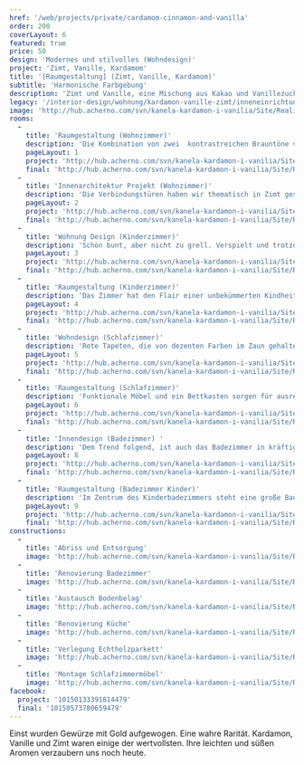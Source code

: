 ```yaml
---
href: '/web/projects/private/cardamom-cinnamon-and-vanilla'
order: 200
coverLayout: 6
featured: true
price: 50
design: 'Modernes und stilvolles (Wohndesign)'
project: 'Zimt, Vanille, Kardamom'
title: '[Raumgestaltung] (Zimt, Vanille, Kardamom)'
subtitle: 'Harmonische Farbgebung'
description: 'Zimt und Vanille, eine Mischung aus Kakao und Vanillezucker. Dazu einen Klecks Erdbeersorbet. Dieses Rezept ist unsere Inspiration für eine wahrhaft köstliche Interior.'
legacy: '/interior-design/wohnung/kardamon-vanille-zimt/inneneinrichtung.html'
image: 'http://hub.acherno.com/svn/kanela-kardamon-i-vanilia/Site/Realizacia/01-4.jpg'
rooms:
  -
    title: 'Raumgestaltung (Wohnzimmer)'
    description: 'Die Kombination von zwei  kontrastreichen Brauntöne verleihen diesem Raum eine warme und gemütliche Note, die durch den Einsatz von Latextapeten und Textil in Einklag gebracht wird.'
    pageLayout: 1
    project: 'http://hub.acherno.com/svn/kanela-kardamon-i-vanilia/Site/3D/01-h_f.jpg'
    final: 'http://hub.acherno.com/svn/kanela-kardamon-i-vanilia/Site/Realizacia/02-6.jpg'
  -
    title: 'Innenarchitektur Projekt (Wohnzimmer)'
    description: 'Die Verbindungstüren haben wir thematisch in Zimt gestrichen. Um diese Verbindung zu realisieren haben wir keine Muhe gescheut und eine Zwischenwand verschoben.'
    pageLayout: 2
    project: 'http://hub.acherno.com/svn/kanela-kardamon-i-vanilia/Site/3D/02-h_f.jpg'
    final: 'http://hub.acherno.com/svn/kanela-kardamon-i-vanilia/Site/Realizacia/02-6.jpg'
  -
    title: 'Wohnung Design (Kinderzimmer)'
    description: 'Schön bunt, aber nicht zu grell. Verspielt und trotzdem praktisch mit ausreichend Stauraum für alle Spielsachen.'
    pageLayout: 3
    project: 'http://hub.acherno.com/svn/kanela-kardamon-i-vanilia/Site/3D/03-d_f.bmp'
    final: 'http://hub.acherno.com/svn/kanela-kardamon-i-vanilia/Site/Realizacia/03-2.jpg'
  -
    title: 'Raumgestaltung (Kinderzimmer)'
    description: 'Das Zimmer hat den Flair einer unbekümmerten Kindheit.'
    pageLayout: 4
    project: 'http://hub.acherno.com/svn/kanela-kardamon-i-vanilia/Site/3D/04-d_f.bmp'
    final: 'http://hub.acherno.com/svn/kanela-kardamon-i-vanilia/Site/Realizacia/04-1A.jpg'
  -
    title: 'Wohndesign (Schlafzimmer)'
    description: 'Rote Tapeten, die von dezenten Farben im Zaun gehalten werden. Die großzügigen Spiegelschränke schaffen zusätzlich Raum und Licht.'
    pageLayout: 5
    project: 'http://hub.acherno.com/svn/kanela-kardamon-i-vanilia/Site/3D/05-s_f.jpg'
    final: 'http://hub.acherno.com/svn/kanela-kardamon-i-vanilia/Site/Realizacia/05-17.jpg'
  -
    title: 'Raumgestaltung (Schlafzimmer)'
    description: 'Funktionale Möbel und ein Bettkasten sorgen für ausreichend Platz für deine Bettwäsche. '
    pageLayout: 6
    project: 'http://hub.acherno.com/svn/kanela-kardamon-i-vanilia/Site/3D/06-s_f.jpg'
    final: 'http://hub.acherno.com/svn/kanela-kardamon-i-vanilia/Site/Realizacia/06-16.jpg'
  - 
    title: 'Innendesign (Badezimmer) '
    description: 'Dem Trend folgend, ist auch das Badezimmer in kräftigem  Kardamonrot gehalten. Dusche, Waschplatz und WC – fertig ist das Bad.'
    pageLayout: 8
    project: 'http://hub.acherno.com/svn/kanela-kardamon-i-vanilia/Site/3D/08-b2_f.jpg'
    final: 'http://hub.acherno.com/svn/kanela-kardamon-i-vanilia/Site/Realizacia/08-15.jpg'
  -
    title: 'Raumgestaltung (Badezimmer Kinder)'
    description: 'Im Zentrum des Kinderbadezimmers steht eine große Badewanne, die zum Platschen aufruft. Bunte Farbklekse setzten sich, vom sonnigen Gelb der Fließen ab.'
    pageLayout: 9
    project: 'http://hub.acherno.com/svn/kanela-kardamon-i-vanilia/Site/3D/07-b_f.jpg'
    final: 'http://hub.acherno.com/svn/kanela-kardamon-i-vanilia/Site/Realizacia/07-12.jpg'
constructions:
  - 
    title: 'Abriss und Entsorgung'
    image: 'http://hub.acherno.com/svn/kanela-kardamon-i-vanilia/Site/Remonti/IMG_2224.JPG'
  - 
    title: 'Renovierung Badezimmer'
    image: 'http://hub.acherno.com/svn/kanela-kardamon-i-vanilia/Site/Remonti/IMG_2989.JPG'
  - 
    title: 'Austausch Bodenbelag'
    image: 'http://hub.acherno.com/svn/kanela-kardamon-i-vanilia/Site/Remonti/IMG_3226.JPG'
  - 
    title: 'Renovierung Küche'
    image: 'http://hub.acherno.com/svn/kanela-kardamon-i-vanilia/Site/Remonti/IMG_2232.JPG'
  - 
    title: 'Verlegung Echtholzparkett'
    image: 'http://hub.acherno.com/svn/kanela-kardamon-i-vanilia/Site/Remonti/IMG_4328.JPG'
  - 
    title: 'Montage Schlafzimmermöbel'
    image: 'http://hub.acherno.com/svn/kanela-kardamon-i-vanilia/Site/Remonti/IMG_5051.JPG'
facebook:
  project: '10150133391814479'
  final: '10150573780659479'
---
```

Einst wurden Gewürze mit Gold aufgewogen. Eine wahre Rarität. Kardamon, Vanille und Zimt waren einige der wertvollsten. Ihre leichten und süßen Aromen verzaubern uns noch heute. 
